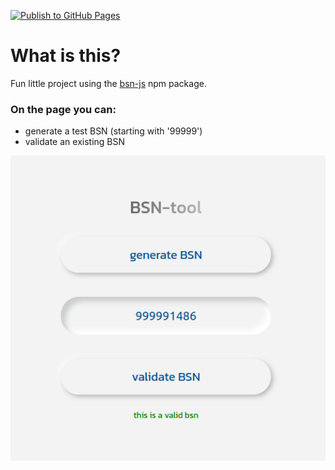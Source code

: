 [![Publish to GitHub Pages](https://github.com/willemverbuyst/bsn-tool/actions/workflows/publish-to-gh-pages.yml/badge.svg)](https://github.com/willemverbuyst/bsn-tool/actions/workflows/publish-to-gh-pages.yml)

# What is this?

Fun little project using the [bsn-js](https://www.npmjs.com/package/bsn-js) npm package.

### On the page you can:

- generate a test BSN (starting with '99999')
- validate an existing BSN

![](./img/screenshot-bsn-tool.png)
